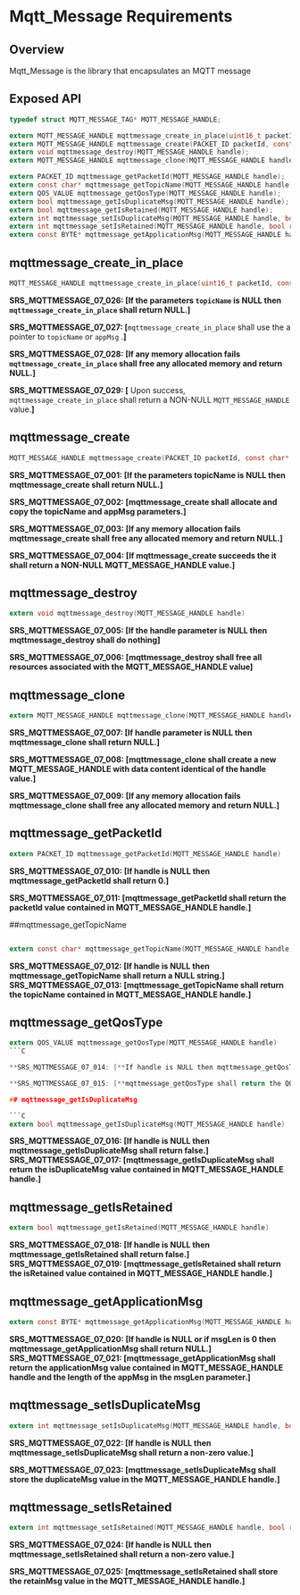 # Mqtt_Message Requirements

## Overview

Mqtt_Message is the library that encapsulates an MQTT message

## Exposed API

```C
typedef struct MQTT_MESSAGE_TAG* MQTT_MESSAGE_HANDLE;

extern MQTT_MESSAGE_HANDLE mqttmessage_create_in_place(uint16_t packetId, const char* topicName, QOS_VALUE qosValue, const uint8_t* appMsg, size_t appMsgLength);
extern MQTT_MESSAGE_HANDLE mqttmessage_create(PACKET_ID packetId, const char* topicName, QOS_VALUE qosValue, const BYTE* appMsg, size_t appMsgLength, bool duplicateMsg, bool retainMsg);
extern void mqttmessage_destroy(MQTT_MESSAGE_HANDLE handle);
extern MQTT_MESSAGE_HANDLE mqttmessage_clone(MQTT_MESSAGE_HANDLE handle);

extern PACKET_ID mqttmessage_getPacketId(MQTT_MESSAGE_HANDLE handle);
extern const char* mqttmessage_getTopicName(MQTT_MESSAGE_HANDLE handle);
extern QOS_VALUE mqttmessage_getQosType(MQTT_MESSAGE_HANDLE handle);
extern bool mqttmessage_getIsDuplicateMsg(MQTT_MESSAGE_HANDLE handle);
extern bool mqttmessage_getIsRetained(MQTT_MESSAGE_HANDLE handle);
extern int mqttmessage_setIsDuplicateMsg(MQTT_MESSAGE_HANDLE handle, bool duplicateMsg);
extern int mqttmessage_setIsRetained(MQTT_MESSAGE_HANDLE handle, bool retainMsg);
extern const BYTE* mqttmessage_getApplicationMsg(MQTT_MESSAGE_HANDLE handle, size_t* msgLen);
```

## mqttmessage_create_in_place

```C
MQTT_MESSAGE_HANDLE mqttmessage_create_in_place(uint16_t packetId, const char* topicName, QOS_VALUE qosValue, const uint8_t* appMsg, size_t appMsgLength);
```

**SRS_MQTTMESSAGE_07_026: [**If the parameters `topicName` is NULL then `mqttmessage_create_in_place` shall return NULL.**]**

**SRS_MQTTMESSAGE_07_027: [**`mqttmessage_create_in_place` shall use the a pointer to `topicName` or `appMsg` .**]**

**SRS_MQTTMESSAGE_07_028: [**If any memory allocation fails `mqttmessage_create_in_place` shall free any allocated memory and return NULL.**]**

**SRS_MQTTMESSAGE_07_029: [** Upon success, `mqttmessage_create_in_place` shall return a NON-NULL `MQTT_MESSAGE_HANDLE` value.**]**

## mqttmessage_create

```C
MQTT_MESSAGE_HANDLE mqttmessage_create(PACKET_ID packetId, const char* topicName, QOS_VALUE qosValue, const BYTE* appMsg, size_t appMsgLength, bool duplicateMsg, bool retainMsg)
```

**SRS_MQTTMESSAGE_07_001: [**If the parameters topicName is NULL then mqttmessage_create shall return NULL.**]**

**SRS_MQTTMESSAGE_07_002: [**mqttmessage_create shall allocate and copy the topicName and appMsg parameters.**]**

**SRS_MQTTMESSAGE_07_003: [**If any memory allocation fails mqttmessage_create shall free any allocated memory and return NULL.**]**

**SRS_MQTTMESSAGE_07_004: [**If mqttmessage_create succeeds the it shall return a NON-NULL MQTT_MESSAGE_HANDLE value.**]**

## mqttmessage_destroy

```C
extern void mqttmessage_destroy(MQTT_MESSAGE_HANDLE handle)
```

**SRS_MQTTMESSAGE_07_005: [**If the handle parameter is NULL then mqttmessage_destroy shall do nothing**]**

**SRS_MQTTMESSAGE_07_006: [**mqttmessage_destroy shall free all resources associated with the MQTT_MESSAGE_HANDLE value**]**

## mqttmessage_clone

```C
extern MQTT_MESSAGE_HANDLE mqttmessage_clone(MQTT_MESSAGE_HANDLE handle)
```

**SRS_MQTTMESSAGE_07_007: [**If handle parameter is NULL then mqttmessage_clone shall return NULL.**]**

**SRS_MQTTMESSAGE_07_008: [**mqttmessage_clone shall create a new MQTT_MESSAGE_HANDLE with data content identical of the handle value.**]**

**SRS_MQTTMESSAGE_07_009: [**If any memory allocation fails mqttmessage_clone shall free any allocated memory and return NULL.**]**

## mqttmessage_getPacketId

```C
extern PACKET_ID mqttmessage_getPacketId(MQTT_MESSAGE_HANDLE handle)
```

**SRS_MQTTMESSAGE_07_010: [**If handle is NULL then mqttmessage_getPacketId shall return 0.**]**

**SRS_MQTTMESSAGE_07_011: [**mqttmessage_getPacketId shall return the packetId value contained in MQTT_MESSAGE_HANDLE handle.**]**

##mqttmessage_getTopicName

```C

extern const char* mqttmessage_getTopicName(MQTT_MESSAGE_HANDLE handle)
```

**SRS_MQTTMESSAGE_07_012: [**If handle is NULL then mqttmessage_getTopicName shall return a NULL string.**]**  
**SRS_MQTTMESSAGE_07_013: [**mqttmessage_getTopicName shall return the topicName contained in MQTT_MESSAGE_HANDLE handle.**]**  

## mqttmessage_getQosType

```C
extern QOS_VALUE mqttmessage_getQosType(MQTT_MESSAGE_HANDLE handle)
```C

**SRS_MQTTMESSAGE_07_014: [**If handle is NULL then mqttmessage_getQosType shall return the default DELIVER_AT_MOST_ONCE value.**]**

**SRS_MQTTMESSAGE_07_015: [**mqttmessage_getQosType shall return the QOS Type value contained in MQTT_MESSAGE_HANDLE handle.**]**

## mqttmessage_getIsDuplicateMsg

```C
extern bool mqttmessage_getIsDuplicateMsg(MQTT_MESSAGE_HANDLE handle)
```

**SRS_MQTTMESSAGE_07_016: [**If handle is NULL then mqttmessage_getIsDuplicateMsg shall return false.**]**
**SRS_MQTTMESSAGE_07_017: [**mqttmessage_getIsDuplicateMsg shall return the isDuplicateMsg value contained in MQTT_MESSAGE_HANDLE handle.**]**

## mqttmessage_getIsRetained

```C
extern bool mqttmessage_getIsRetained(MQTT_MESSAGE_HANDLE handle)
```
**SRS_MQTTMESSAGE_07_018: [**If handle is NULL then mqttmessage_getIsRetained shall return false.**]**
**SRS_MQTTMESSAGE_07_019: [**mqttmessage_getIsRetained shall return the isRetained value contained in MQTT_MESSAGE_HANDLE handle.**]**  

## mqttmessage_getApplicationMsg

```C
extern const BYTE* mqttmessage_getApplicationMsg(MQTT_MESSAGE_HANDLE handle, size_t* msgLen)
```

**SRS_MQTTMESSAGE_07_020: [**If handle is NULL or if msgLen is 0 then mqttmessage_getApplicationMsg shall return NULL.**]**
**SRS_MQTTMESSAGE_07_021: [**mqttmessage_getApplicationMsg shall return the applicationMsg value contained in MQTT_MESSAGE_HANDLE handle and the length of the appMsg in the msgLen parameter.**]**

## mqttmessage_setIsDuplicateMsg

```C
extern int mqttmessage_setIsDuplicateMsg(MQTT_MESSAGE_HANDLE handle, bool duplicateMsg);
```

**SRS_MQTTMESSAGE_07_022: [**If handle is NULL then mqttmessage_setIsDuplicateMsg shall return a non-zero value.**]**

**SRS_MQTTMESSAGE_07_023: [**mqttmessage_setIsDuplicateMsg shall store the duplicateMsg value in the MQTT_MESSAGE_HANDLE handle.**]**

## mqttmessage_setIsRetained

```C
extern int mqttmessage_setIsRetained(MQTT_MESSAGE_HANDLE handle, bool retainMsg);
```

**SRS_MQTTMESSAGE_07_024: [**If handle is NULL then mqttmessage_setIsRetained shall return a non-zero value.**]**

**SRS_MQTTMESSAGE_07_025: [**mqttmessage_setIsRetained shall store the retainMsg value in the MQTT_MESSAGE_HANDLE handle.**]**
